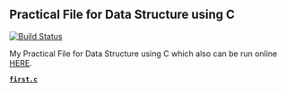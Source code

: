 Practical File for Data Structure using C
---

[![Build Status](https://travis-ci.org/crazyuploader/C.svg?branch=master)](https://travis-ci.org/crazyuploader/C)

My Practical File for Data Structure using C which also can be run online [HERE](https://practicalc.jugalkishore.repl.run/).

<b>[`first.c`](/Practical_File/first.c)</b>
